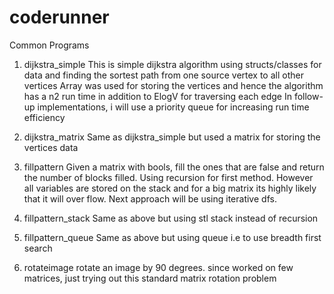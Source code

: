 # coderunner
Common Programs
1) dijkstra_simple
  This is simple dijkstra algorithm using structs/classes for data and finding the sortest path from one source vertex to all other vertices
  Array was used for storing the vertices and hence the algorithm has a n2 run time in addition to ElogV for traversing each edge
  In follow-up implementations, i will use a priority queue for increasing run time efficiency

2) dijkstra_matrix
  Same as dijkstra_simple but used a matrix for storing the vertices data

3) fillpattern
  Given a matrix with bools, fill the ones that are false and return the number of blocks filled. Using recursion for first method.
  However all variables are stored on the stack and for a big matrix its highly likely that it will over flow.
  Next approach will be using iterative dfs.

4) fillpattern_stack
   Same as above but using stl stack instead of recursion

5) fillpattern_queue
   Same as above but using queue i.e to use breadth first search

6) rotateimage
   rotate an image by 90 degrees. since worked on few matrices, just trying out this standard matrix rotation problem
